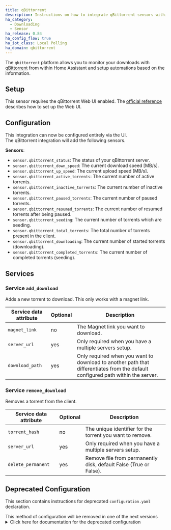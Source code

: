 ```yaml
---
title: qBittorrent
description: Instructions on how to integrate qBittorrent sensors within Home Assistant.
ha_category:
  - Downloading
  - Sensor
ha_release: 0.84
ha_config_flow: true
ha_iot_class: Local Polling
ha_domain: qbittorrent
---
```


The `qbittorrent` platform allows you to monitor your downloads with [qBittorrent](https://www.qbittorrent.org/) from within Home Assistant and setup automations based on the information.

## Setup

This sensor requires the qBittorrent Web UI enabled. The [official reference](https://github.com/qbittorrent/qBittorrent/wiki#webui-related) describes how to set up the Web UI.

## Configuration

This integration can now be configured entirely via the UI. <br>
The qBittorrent integration will add the following sensors.

**Sensors**:

- `sensor.qbittorrent_status`: The status of your qBittorrent server.
- `sensor.qbittorrent_down_speed`: The current download speed [MB/s].
- `sensor.qbittorrent_up_speed`: The current upload speed [MB/s].
- `sensor.qbittorrent_active_torrents`: The current number of active torrents.
- `sensor.qbittorrent_inactive_torrents`: The current number of inactive torrents.
- `sensor.qbittorrent_paused_torrents`: The current number of paused torrents.
- `sensor.qbittorrent_resumed_torrents`: The current number of resumed torrents after being paused.
- `sensor.qbittorrent_seeding`: The current number of torrents which are seeding.
- `sensor.qbittorrent_total_torrents`: The total number of torrents present in the client.
- `sensor.qbittorrent_downloading`: The current number of started torrents (downloading).
- `sensor.qbittorrent_completed_torrents`: The current number of completed torrents (seeding).

## Services

### Service `add_download`

Adds a new torrent to download. This only works with a magnet link.

| Service data attribute | Optional | Description |
| ---------------------- | -------- | ----------- |
| `magnet_link`    | no | The Magnet link you want to download.
| `server_url` | yes | Only required when you have a multiple servers setup.
| `download_path` | yes | Only required when you want to download to another path that differentiates from the default configured path within the server.

### Service `remove_download`

Removes a torrent from the client.

| Service data attribute | Optional | Description |
| ---------------------- | -------- | ----------- |
| `torrent_hash`    | no | The unique identifier for the torrent you want to remove.
| `server_url` | yes | Only required when you have a multiple servers setup.
| `delete_permanent` | yes | Remove file from permanently disk, default False (True or False).

## Deprecated Configuration

This section contains instructions for deprecated `configuration.yaml` declaration.

<div class='note warning'>
This method of configuration will be removed in one of the next versions
</div>

<details>
<summary>Click here for documentation for the deprecated configuration</summary>

## Old configuration

To enable this sensor, add the following lines to your `configuration.yaml`:

```yaml
# Example configuration.yaml entry
sensor:
  - platform: qbittorrent
    url: 'http://<hostname>:<port>'
    username: YOUR_USERNAME
    password: YOUR_PASSWORD
```

{% configuration %}
url:
  description: The URL of the Web UI of qBittorrent.
  required: true
  type: string
name:
  description: The name to use when displaying this qBittorrent instance.
  required: false
  type: string
username:
  description: The username of the Web UI of qBittorrent.
  required: true
  type: string
password:
  description: The password of the Web UI of qBittorrent.
  required: true
  type: string
{% endconfiguration %}